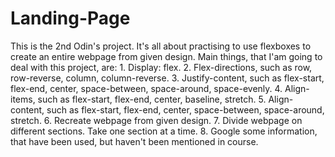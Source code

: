 # Landing-Page

This is the 2nd Odin's project. It's all about practising to use flexboxes to create an entire webpage from given design.
Main things, that I'am going to deal with this project, are:
    1. Display: flex.
    2. Flex-directions, such as row, row-reverse, column, column-reverse.
    3. Justify-content, such as flex-start, flex-end, center, space-between, space-around, space-evenly.
    4. Align-items, such as flex-start, flex-end, center, baseline, stretch.
    5. Align-content, such as flex-start, flex-end, center, space-between, space-around, stretch.
    6. Recreate webpage from given design. 
    7. Divide webpage on different sections. Take one section at a time.
    8. Google some information, that have been used, but haven't been mentioned in course.
